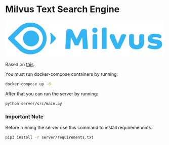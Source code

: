 # Milvus Text Search Engine

<img src="https://github.com/milvus-io/artwork/blob/master/horizontal/color/milvus-horizontal-color.png" alt="milvus-logo"/>

Based on [this](https://github.com/milvus-io/bootcamp/tree/master/solutions/text_search_engine).

You must run docker-compose containers by running:
```bash
docker-compose up -d
```

After that you can run the server by running:
```bash
python server/src/main.py
```

### Important Note

Before running the server use this command to install requiremennnts.
```bash
pip3 install -r server/requirements.txt
```